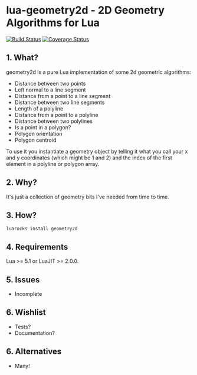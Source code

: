 # lua-geometry2d - 2D Geometry Algorithms for Lua

[![Build Status](https://travis-ci.org/geoffleyland/lua-geometry2d.svg?branch=master)](https://travis-ci.org/geoffleyland/lua-geometry2d)
[![Coverage Status](https://coveralls.io/repos/github/geoffleyland/lua-geometry2d/badge.svg?branch=master)](https://coveralls.io/github/geoffleyland/lua-geometry2d?branch=master)

## 1. What?

geometry2d is a pure Lua implementation of some 2d geometric algorithms:

+ Distance between two points
+ Left normal to a line segment
+ Distance from a point to a line segment
+ Distance between two line segments
+ Length of a polyline
+ Distance from a point to a polyline
+ Distance between two polylines
+ Is a point in a polygon?
+ Polygon orientation
+ Polygon centroid

To use it you instantiate a geometry object by telling it what you call your
x and y coordinates (which might be 1 and 2) and the index of the first element
in a polyline or polygon array.


## 2. Why?

It's just a collection of geometry bits I've needed from time to time.


## 3. How?

``luarocks install geometry2d``


## 4. Requirements

Lua >= 5.1 or LuaJIT >= 2.0.0.


## 5. Issues

+ Incomplete


## 6. Wishlist

+ Tests?
+ Documentation?

## 6. Alternatives

+ Many!